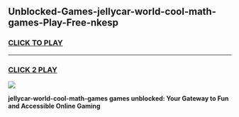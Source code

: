 
## Unblocked-Games-jellycar-world-cool-math-games-Play-Free-nkesp
<h3>
<a href="https://premium76.site?title=jellycar-world-cool-math-games&ref=09A">CLICK TO PLAY</a></h3>
<hr>

<h3>
<a href="https://premium76.site?title=jellycar-world-cool-math-games&ref=09A">CLICK 2 PLAY</a>
  
</h3>

<a href="https://premium76.site?title=jellycar-world-cool-math-games&ref=09A"><img src="https://clearcache.store/games.png"></a>


**jellycar-world-cool-math-games games unblocked: Your Gateway to Fun and Accessible Online Gaming**

